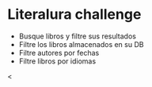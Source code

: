 
<h1>Literalura challenge</h1>
<ul>
  <li>Busque libros y filtre sus resultados</li>
  <li>Filtre los libros almacenados en su DB</li>
  <li>Filtre autores por fechas</li>
  <li>Filtre libros por idiomas</li>
</ul>



<  
